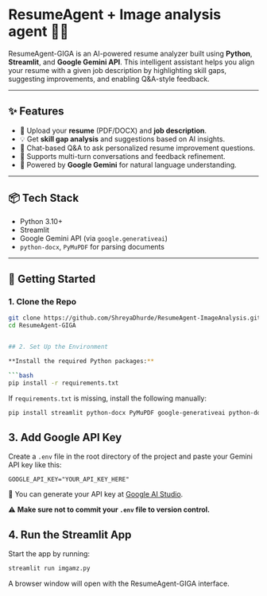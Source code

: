 # ResumeAgent + Image analysis agent 💼🤖

ResumeAgent-GIGA is an AI-powered resume analyzer built using **Python**, **Streamlit**, and **Google Gemini API**. This intelligent assistant helps you align your resume with a given job description by highlighting skill gaps, suggesting improvements, and enabling Q&A-style feedback.

---

## ✨ Features

- 📄 Upload your **resume** (PDF/DOCX) and **job description**.
- 💡 Get **skill gap analysis** and suggestions based on AI insights.
- 💬 Chat-based Q&A to ask personalized resume improvement questions.
- 🔎 Supports multi-turn conversations and feedback refinement.
- 🧠 Powered by **Google Gemini** for natural language understanding.

---

## 📦 Tech Stack

- Python 3.10+
- Streamlit
- Google Gemini API (via `google.generativeai`)
- `python-docx`, `PyMuPDF` for parsing documents

---

## 🚀 Getting Started

### 1. Clone the Repo

```bash
git clone https://github.com/ShreyaDhurde/ResumeAgent-ImageAnalysis.git
cd ResumeAgent-GIGA


## 2. Set Up the Environment

**Install the required Python packages:**

```bash
pip install -r requirements.txt
```

If `requirements.txt` is missing, install the following manually:

```bash
pip install streamlit python-docx PyMuPDF google-generativeai python-dotenv
```

## 3. Add Google API Key

Create a `.env` file in the root directory of the project and paste your Gemini API key like this:

```env
GOOGLE_API_KEY="YOUR_API_KEY_HERE"
```

🔑 You can generate your API key at [Google AI Studio](https://aistudio.google.com/app/apikey).

⚠️ **Make sure not to commit your `.env` file to version control.**

## 4. Run the Streamlit App

Start the app by running:

```bash
streamlit run imgamz.py
```

A browser window will open with the ResumeAgent-GIGA interface.
